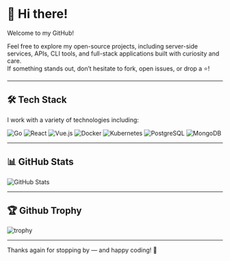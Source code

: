 # 👋 Hi there!

Welcome to my GitHub!

Feel free to explore my open-source projects, including server-side services, APIs, CLI tools, and full-stack applications built with curiosity and care.  
If something stands out, don’t hesitate to fork, open issues, or drop a ⭐!

---

## 🛠️ Tech Stack

I work with a variety of technologies including:

![Go](https://img.shields.io/badge/Go-00ADD8?style=for-the-badge&logo=go&logoColor=white)
![React](https://img.shields.io/badge/React-20232A?style=for-the-badge&logo=react&logoColor=61DAFB)
![Vue.js](https://img.shields.io/badge/Vue.js-35495E?style=for-the-badge&logo=vue.js&logoColor=4FC08D)
![Docker](https://img.shields.io/badge/Docker-2496ED?style=for-the-badge&logo=docker&logoColor=white)
![Kubernetes](https://img.shields.io/badge/Kubernetes-326CE5?style=for-the-badge&logo=kubernetes&logoColor=white)
![PostgreSQL](https://img.shields.io/badge/PostgreSQL-336791?style=for-the-badge&logo=postgresql&logoColor=white)
![MongoDB](https://img.shields.io/badge/MongoDB-47A248?style=for-the-badge&logo=mongodb&logoColor=white)


---
## 📊 GitHub Stats

![GitHub Stats](https://github-readme-stats.vercel.app/api?username=Adonay-Dev&show_icons=true&theme=default)

---

## 🏆 Github Trophy

![trophy](https://github-profile-trophy.vercel.app/?username=Adonay-Dev&theme=flat&column=7)

---


Thanks again for stopping by — and happy coding! 🚀
